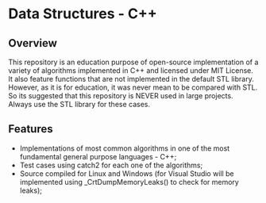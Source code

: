 # Data Structures - C++

## Overview
This repository is an education purpose of open-source implementation of a variety of algorithms implemented in C++ and licensed under MIT License.
It also feature functions that are not implemented in the default STL library. However, as it is for education, it was never mean to be compared with STL.
So its suggested that this repository is NEVER used in large projects. Always use the STL library for these cases.

## Features
* Implementations of most common algorithms in one of the most fundamental general purpose languages - C++;
* Test cases using catch2 for each one of the algorithms;
* Source compiled for Linux and Windows (for Visual Studio will be implemented using _CrtDumpMemoryLeaks() to check for memory leaks);
